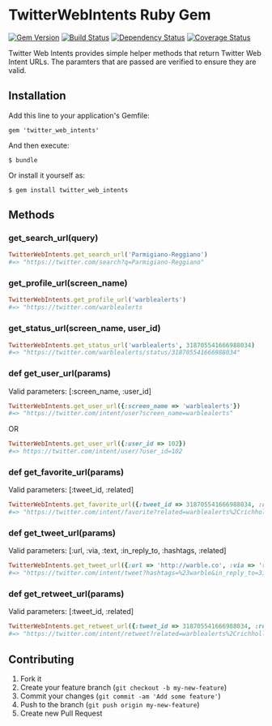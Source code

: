 # TwitterWebIntents Ruby Gem

[![Gem Version](https://badge.fury.io/rb/twitter_web_intents.png)][gem]
[![Build Status](https://secure.travis-ci.org/richhollis/twitter_web_intents.png?branch=master)][travis]
[![Dependency Status](https://gemnasium.com/richhollis/twitter_web_intents.png?travis)][gemnasium]
[![Coverage Status](https://coveralls.io/repos/richhollis/twitter_web_intents/badge.png?branch=master)][coveralls]

[gem]: https://rubygems.org/gems/twitter_web_intents
[travis]: http://travis-ci.org/richhollis/twitter_web_intents
[gemnasium]: https://gemnasium.com/richhollis/twitter_web_intents
[coveralls]: https://coveralls.io/r/richhollis/twitter_web_intents

Twitter Web Intents provides simple helper methods that return Twitter Web Intent URLs. The paramters that are passed are verified to ensure they are valid.

## Installation

Add this line to your application's Gemfile:

    gem 'twitter_web_intents'

And then execute:

    $ bundle

Or install it yourself as:

    $ gem install twitter_web_intents

## Methods

### get_search_url(query)

```ruby
TwitterWebIntents.get_search_url('Parmigiano-Reggiano')
#=> "https://twitter.com/search?q=Parmigiano-Reggiano"
```

### get_profile_url(screen_name)

```ruby
TwitterWebIntents.get_profile_url('warblealerts')
#=> "https://twitter.com/warblealerts
```

### get_status_url(screen_name, user_id)

```ruby
TwitterWebIntents.get_status_url('warblealerts', 318705541666988034)
#=> "https://twitter.com/warblealerts/status/318705541666988034"
```

### def get_user_url(params)

Valid parameters: [:screen_name, :user_id]

```ruby
TwitterWebIntents.get_user_url({:screen_name => 'warblealerts'})
#=> "https://twitter.com/intent/user?screen_name=warblealerts"
```

OR

```ruby
TwitterWebIntents.get_user_url({:user_id => 102})
#=> https://twitter.com/intent/user/?user_id=102
```

### def get_favorite_url(params)

Valid parameters: [:tweet_id, :related]

```ruby
TwitterWebIntents.get_favorite_url({:tweet_id => 318705541666988034, :related => ['warblealerts','richhollis']})
#=> "https://twitter.com/intent/favorite?related=warblealerts%2Crichhollis&tweet_id=318705541666988034"
```

### def get_tweet_url(params)

Valid parameters: [:url, :via, :text, :in_reply_to, :hashtags, :related]

```ruby
TwitterWebIntents.get_tweet_url({:url => 'http://warble.co', :via => 'richhollis', :text => 'hello world', :in_reply_to => 318705541666988034, :hashtags => '#warble', :related => 'warblealerts'})
#=> "https://twitter.com/intent/tweet?hashtags=%23warble&in_reply_to=318705541666988034&related=warblealerts&text=hello+world&url=http%3A%2F%2Fwarble.co&via=richhollis"
```

### def get_retweet_url(params)

Valid parameters: [:tweet_id, :related]

```ruby
TwitterWebIntents.get_retweet_url({:tweet_id => 318705541666988034, :related => ['warblealerts','richhollis']})
#=> "https://twitter.com/intent/retweet?related=warblealerts%2Crichhollis&tweet_id=318705541666988034"
```

## Contributing

1. Fork it
2. Create your feature branch (`git checkout -b my-new-feature`)
3. Commit your changes (`git commit -am 'Add some feature'`)
4. Push to the branch (`git push origin my-new-feature`)
5. Create new Pull Request
